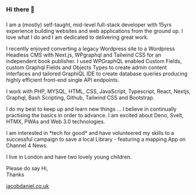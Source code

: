 ### Hi there 👋
###
<!--
**Jacob-Daniel/jacob-daniel** is a ✨ _special_ ✨ repository because its `README.md` (this file) appears on your GitHub profile.

Here are some ideas to get you started:

- 🔭 I’m currently working on ...
- 🌱 I’m currently learning ...
- 👯 I’m looking to collaborate on ...
- 🤔 I’m looking for help with ...
- 💬 Ask me about ...
- 📫 How to reach me: ...
- 😄 Pronouns: ...
- ⚡ Fun fact: ...
-->
<p>I am a (mostly) self-taught, mid-level full-stack developer with 15yrs experience building websites and web applications from the ground up. I love what I do and I am dedicated to delivering great work.</p>

<p>I recently enjoyed converting a legacy Wordpress site to a Wordpress Headless CMS with Next.js, WPgraphql and Tailwind CSS for an independent book publisher. I used WPGraphQL enabled Custom Fields, custom Graphql Fields and Objects Types to create admin content interfaces and tailored GraphiQL IDE to create database queries producing highly efficient front-end single API endpoints.</p>

<p>I work with PHP, MYSQL, HTML, CSS, JavaScript, Typescript, React, Nextjs, Graphql, Bash Scripting, Github, Tailwind CSS and Bootstrap.</p>
<p>I do my best to keep up and learn new things ... I believe in continually practising the basics in order to advance. I am excited about Deno, Svelt, HTMX, PWAs and Web 3.0 technologies.</p>

<p>I am interested in *tech for good* and have volunteered my skills to a successful campaign to save a local Library - featuring a mapping App on Channel 4 News.</p>
<p>I live in London and have two lovely young children.</p>

<p>Please do say Hi,<br />Thanks</p>

[jacobdaniel.co.uk](https://jacobdaniel.co.uk)
